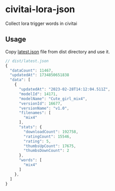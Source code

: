 # civitai-lora-json

Collect lora trigger words in civitai

## Usage

Copy [latest.json](https://raw.githubusercontent.com/shinich39/civitai-lora-json/refs/heads/main/dist/latest.json) file from dist directory and use it.  

```js
// dist/latest.json
{
  "dataCount": 11467,
  "updatedAt": 1734850651838
  "data": [
    {
      "updatedAt": "2023-02-28T14:12:04.511Z",
      "modelId": 14171,
      "modelName": "Cute_girl_mix4",
      "versionId": 16677,
      "versionName": "v1.0",
      "filenames": [
        "mix4"
      ],
      "stats": {
        "downloadCount": 192758,
        "ratingCount": 15546,
        "rating": 5,
        "thumbsUpCount": 17675,
        "thumbsDownCount": 2
      },
      "words": [
        "mix4"
      ]
    },
  ]
}
```